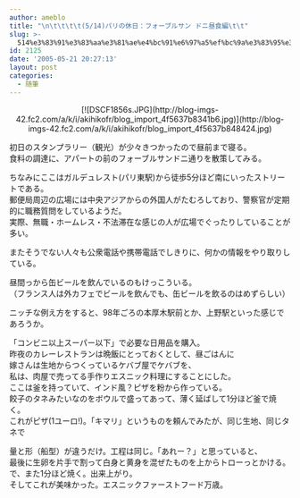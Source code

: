 ```yaml
---
author: ameblo
title: "\n\t\t\t\t(5/14)パリの休日：フォーブルサン ドニ昼食編\t\t"
slug: >-
  514%e3%83%91%e3%83%aa%e3%81%ae%e4%bc%91%e6%97%a5%ef%bc%9a%e3%83%95%e3%82%a9%e3%83%bc%e3%83%96%e3%83%ab%e3%82%b5%e3%83%b3-%e3%83%89%e3%83%8b%e6%98%bc%e9%a3%9f%e7%b7%a8
id: 2125
date: '2005-05-21 20:27:13'
layout: post
categories:
  - 随筆
---
```


<div align="center">[![DSCF1856s.JPG](http://blog-imgs-42.fc2.com/a/k/i/akihikofr/blog_import_4f5637b8341b6.jpg)](http://blog-imgs-42.fc2.com/a/k/i/akihikofr/blog_import_4f5637b848424.jpg)</div>

初日のスタンプラリー（観光）が少々きつかったので昼前まで寝る。  
食料の調達に、アパートの前のフォーブルサンドニ通りを散策してみる。  

ちなみにここはガルデュレスト(パリ東駅)から徒歩5分ほど南にいったストリートである。  
郵便局周辺の広場には中央アジアからの外国人がたむろしており、警察官が定期的に職務質問をしているようだ。  
実際、無職・ホームレス・不法滞在な感じの人が広場でぐったりしていることが多い。  

またそうでない人々も公衆電話や携帯電話でしきりに、何かの情報をやり取りしている。  

昼間っから缶ビールを飲んでいるのもけっこういる。  
（フランス人は外カフェでビールを飲んでも、缶ビールを飲るのはめずらしい）  

ニッチな例え方をすると、98年ごろの本厚木駅前とか、上野駅といった感じであろうか。  

「コンビニ以上スーパー以下」で必要な日用品を購入。  
昨夜のカレーレストランは晩飯にとっておくとして、昼ごはんに  
嫁さんは生地からつくっているケバブ屋でケバブを、  
私は、肉屋で売ってる手作りエスニック料理にすることにした。  
ここは釜を持っていて、インド風？ピザを粉から作っている。  
餃子のタネみたいなのをボウルで盛ってあって、薄く延ばして1分ほど釜で焼く。  
これがピザ(1ユーロ!)。「キマリ」というものを頼んでみたが、同じ生地、同じタネで  

量と形（船型）が違うだけ。工程は同じ。「あれー？」と思っていると、  
最後に生卵を片手で割って白身と黄身を混ぜたものを上からトローっとかける。  
で、また1分ほど焼く。出来上がり。  
そしてこれが美味かった。エスニックファーストフード万歳。
